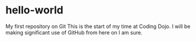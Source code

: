 # hello-world
My first repository on Git
This is the start of my time at Coding Dojo.
I will be making significant use of GitHub from here on I am sure.
